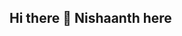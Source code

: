 ## Hi there 👋 Nishaanth here

<!--
**nishaanth1/nishaanth1** is a ✨ _special_ ✨ repository because its `README.md` (this file) appears on your GitHub profile.

Here are some ideas to get you started:

- 🔭 I’m currently working on ...
- 🌱 I’m currently learning Python 
- 👯 I’m looking to collaborate on ...
- 🤔 I’m looking for help with ...
- 💬 Ask me about ...
- 📫 How to reach me: https://www.linkedin.com/in/nishaanth-sundaramoorthy-509b6012b/
- 😄 Pronouns: ...
- ⚡ Fun fact: ...
-->
